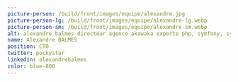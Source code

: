 ```yaml
---
picture-person: /build/front/images/equipe/alexandre.jpg
picture-person-lg: /build/front/images/equipe/alexandre-lg.webp
picture-person-sm: /build/front/images/equipe/alexandre-sm.webp
alt: alexandre balmes directeur agence akawaka experte php, symfony, sylius
name: Alexandre BALMES
position: CTO
twitter: pockystar
linkedin: alexandrebalmes
color: blue-800
---
```

